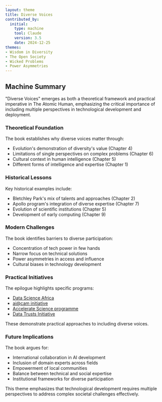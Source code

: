 ```yaml
---
layout: theme
title: Diverse Voices
contributed_by:
  initial:
    type: machine
    tool: Claude
    version: 3.5
    date: 2024-12-25
themes:
- Wisdom in Diversity
- The Open Society
- Wicked Problems
- Power Asymmetries
---
```


<div class="machine-commentary" markdown=1>

## Machine Summary

"Diverse Voices" emerges as both a theoretical framework and practical imperative in The Atomic Human, emphasizing the critical importance of including multiple perspectives in technological development and deployment.

### Theoretical Foundation

The book establishes why diverse voices matter through:
- Evolution's demonstration of diversity's value (Chapter 4)
- Limitations of single perspectives on complex problems (Chapter 6)
- Cultural context in human intelligence (Chapter 5)
- Different forms of intelligence and expertise (Chapter 1)

### Historical Lessons

Key historical examples include:
- Bletchley Park's mix of talents and approaches (Chapter 2)
- Apollo program's integration of diverse expertise (Chapter 7)
- Evolution of scientific institutions (Chapter 5)
- Development of early computing (Chapter 9)

### Modern Challenges

The book identifies barriers to diverse participation:
- Concentration of tech power in few hands
- Narrow focus on technical solutions
- Power asymmetries in access and influence
- Cultural biases in technology development

### Practical Initiatives

The epilogue highlights specific programs:
- [Data Science Africa](https://www.datascienceafrica.org)
- [ai@cam initiative](https://ai.cam.acuk)
- [Accelerate Science programme](https://science.ai.cam.ac.uk)
- [Data Trusts Initiative](https://datatrusts.uk)
  
These demonstrate practical approaches to including diverse voices.

### Future Implications

The book argues for:
- International collaboration in AI development
- Inclusion of domain experts across fields
- Empowerment of local communities
- Balance between technical and social expertise
- Institutional frameworks for diverse participation

This theme emphasizes that technological development requires multiple perspectives to address complex societal challenges effectively.

</div>
